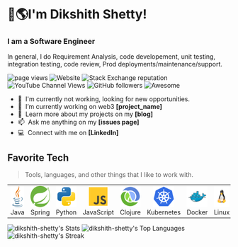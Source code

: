 
<h1 align="left" id = "dexto-title"> 👋🌎I'm Dikshith Shetty!</h1>

<h3 align="left"> I am a Software Engineer </h3>
<p align="left"> In general, I do Requirement Analysis, code developement, unit testing, integration testing, code review, Prod deployments/maintenance/support. </p>

<p align="left" style="text-decoration: none;">
  
  <a style="text-decoration: none;" href="https://github.com/dikshith-shetty">
    <img src="https://komarev.com/ghpvc/?username=dikshith-shetty" alt="page views" />
  </a>
  <a style="text-decoration: none;" href="">
    <img alt="Website" src="https://img.shields.io/website?url=https://github.com/dikshith-shetty/">
  </a>
  <a style="text-decoration: none;" href="https://stackoverflow.com/users/2271714">
    <img alt="Stack Exchange reputation" src="https://img.shields.io/stackexchange/stackoverflow/r/2271714?color=orange&label=reputation&logo=stackoverflow">
  </a>
  <a style="text-decoration: none;" href="https://www.youtube.com/channel/UCdP2mnXZnXZqEuQry1LgPXw">
    <img alt="YouTube Channel Views" src="https://img.shields.io/youtube/channel/views/UCdP2mnXZnXZqEuQry1LgPXw?style=flat&logo=youtube">
  </a>
  <a href="https://github.com/dikshith-shetty?tab=followers" style="text-decoration: none;">
    <img alt="GitHub followers" src="https://img.shields.io/github/followers/dikshith-shetty?style=flat&logo=github">
  </a>
  <a href="https://github.com/abhisheknaiidu/awesome-github-profile-readme" style="text-decoration: none;">
    <img alt="Awesome" src="https://awesome.re/mentioned-badge.svg">
  </a>
</p>

- :office: &nbsp;I'm currently not working, looking for new opportunities.
- :seedling: &nbsp;I’m currently working on web3 **[project_name]**
- :book: &nbsp;Learn more about my projects on my **[blog]**
- :mailbox: &nbsp;Ask me anything on my **[issues page]**
- :computer: &nbsp;Connect with me on **[LinkedIn]**

<h2 align="left" id="dexto-tech">Favorite Tech</h2>

> Tools, languages, and other things that I like to work with.

<table>
  <tr>
    <td align="center" width="96">
      <a href="#dexto-tech">
        <img src="./svg/java-svgrepo-com.svg" width="48" height="48" alt="Java" />
      </a>
      <br>Java 
    </td>
    <td align="center" width="96">
      <a href="#dexto-tech">
        <img src="./svg/spring-icon-svgrepo-com.svg" width="48" height="48" alt="Spring" />
      </a>
      <br>Spring
    </td>
    <td align="center" width="96">
      <a href="#dexto-tech">
        <img src="./svg/python-svgrepo-com.svg" width="48" height="48" alt="Python" />
      </a>
      <br>Python
    </td>
    <td align="center" width="96">
      <a href="#dexto-tech">
        <img src="./svg/js-svgrepo-com.svg" width="48" height="48" alt="JavaScript" />
      </a>
      <br>JavaScript
    </td>
    <td align="center" width="96">
      <a href="#dexto-tech">
        <img src="./svg/clojure-svgrepo-com.svg" width="48" height="48" alt="Clojure" />
      </a>
      <br>Clojure
    </td>
    <td align="center" width="96">
      <a href="#dexto-tech" >
        <img src="./svg/kubernetes-svgrepo-com.svg" width="48" height="48" alt="Kubernetes" />
      </a>
      <br>Kubernetes
    </td>
    <td align="center" width="96"> 
      <a href="#dexto-tech" >
        <img src="./svg/docker-svgrepo-com.svg" width="48" height="48" alt="Docker" />
      </a>
      <br>Docker
    </td>
    <td align="center"  width="96">
      <a href="#dexto-tech">
        <img src="./svg/linux-svgrepo-com.svg" width="48" height="48" alt="Linux" />
      </a>
      <br>Linux
    </td>
    <td align="center" width="96">
      <a href="#dexto-tech" >
        <img src="./svg/grafana-svgrepo-com.svg" width="48" height="48" alt="Grafana" />
      </a>
      <br>Grafana
    </td>
    <td align="center" width="96">
      <a href="#dexto-tech" >
        <img src="./svg/prometheus-svgrepo-com.svg" width="48" height="48" alt="Prometheus" />
      </a>
      <br>Prometheus
    </td>
    <td align="center" width="96">
      <a href="#dexto-tech" >
        <img src="./svg/terraform-icon-svgrepo-com.svg" width="48" height="48" alt="Terraform" />
      </a>
      <br>Terraform
    </td>
  </tr>
</table>


![dikshith-shetty's Stats](https://github-readme-stats.vercel.app/api?username=dikshith-shetty&theme=dark&show_icons=true&hide_border=true&count_private=true)
![dikshith-shetty's Top Languages](https://github-readme-stats.vercel.app/api/top-langs/?username=dikshith-shetty&theme=dark&show_icons=true&hide_border=true&layout=compact)
![dikshith-shetty's Streak](https://github-readme-streak-stats.herokuapp.com/?user=dikshith-shetty&theme=dark&hide_border=true)



